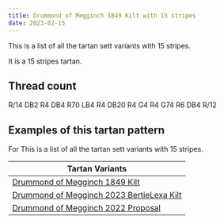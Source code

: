 ```yaml
---
title: Drummond of Megginch 1849 Kilt with 15 stripes
date: 2023-02-15
---
```

This is a list of all the tartan sett variants with 15 stripes.

It is a 15 stripes tartan.


## Thread count
R/14 DB2 R4 DB4 R70 LB4 R4 DB20 R4 G4 R4 G74 R6 DB4 R/12

## Examples of this tartan pattern
For This is a list of all the tartan sett variants with 15 stripes.

| Tartan Variants |
|---------------|
| [Drummond of Megginch 1849 Kilt](/variants/r/14/db2/r4/db4/r70/lb4/r4/db20/r4/g4/r4/g74/r6/db4/r/12-db000064-g004c00-lb98c8e8-rc80000/)||
| [Drummond of Megginch 2023 BertieLexa Kilt](/variants/r/14/db2/r4/db4/r70/lb4/r4/db20/r4/g4/r4/g74/r6/db4/r/12-db003a70-g49762a-lba4c7e2-rc23c33/)||
| [Drummond of Megginch 2022 Proposal](/variants/r/14/db2/r4/db4/r70/lb4/r4/db20/r4/g4/r4/g74/r6/db4/r/12-db003a70-g4a7729-lba4c8e1-rbe3a34/)||
